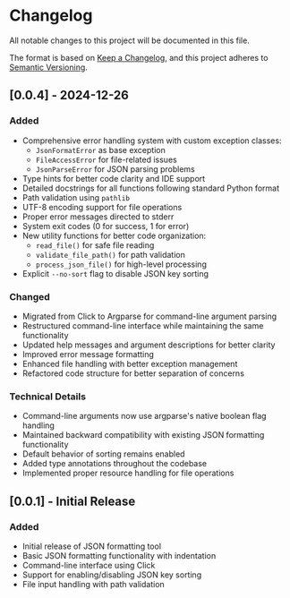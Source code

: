 # Changelog

All notable changes to this project will be documented in this file.

The format is based on [Keep a Changelog](https://keepachangelog.com/en/1.0.0/),
and this project adheres to [Semantic Versioning](https://semver.org/spec/v2.0.0.html).

## [0.0.4] - 2024-12-26

### Added
- Comprehensive error handling system with custom exception classes:
  - `JsonFormatError` as base exception
  - `FileAccessError` for file-related issues
  - `JsonParseError` for JSON parsing problems
- Type hints for better code clarity and IDE support
- Detailed docstrings for all functions following standard Python format
- Path validation using `pathlib`
- UTF-8 encoding support for file operations
- Proper error messages directed to stderr
- System exit codes (0 for success, 1 for error)
- New utility functions for better code organization:
  - `read_file()` for safe file reading
  - `validate_file_path()` for path validation
  - `process_json_file()` for high-level processing
- Explicit `--no-sort` flag to disable JSON key sorting

### Changed
- Migrated from Click to Argparse for command-line argument parsing
- Restructured command-line interface while maintaining the same functionality
- Updated help messages and argument descriptions for better clarity
- Improved error message formatting
- Enhanced file handling with better exception management
- Refactored code structure for better separation of concerns

### Technical Details
- Command-line arguments now use argparse's native boolean flag handling
- Maintained backward compatibility with existing JSON formatting functionality
- Default behavior of sorting remains enabled
- Added type annotations throughout the codebase
- Implemented proper resource handling for file operations

## [0.0.1] - Initial Release

### Added
- Initial release of JSON formatting tool
- Basic JSON formatting functionality with indentation
- Command-line interface using Click
- Support for enabling/disabling JSON key sorting
- File input handling with path validation

